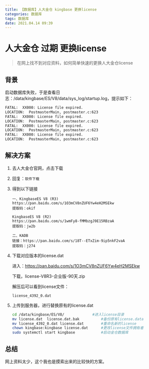 ```yaml
---
title: 【数据库】人大金仓 kingbase 更换license
categories: 数据库
tags: 数据库
date: 2021.04.14 09:39
---
```

# 人大金仓 过期 更换license

> 在网上找不到对应资料，如何简单快速的更换人大金仓license

## 背景

启动数据库失败，于是查看日志：/data/kingbase/ES/V8/data/sys_log/startup.log，提示如下：

```BASH
FATAL:  XX000: License file expired.
LOCATION:  PostmasterMain, postmaster.c:623
FATAL:  XX000: License file expired.
LOCATION:  PostmasterMain, postmaster.c:623
FATAL:  XX000: License file expired.
LOCATION:  PostmasterMain, postmaster.c:623
FATAL:  XX000: License file expired.
LOCATION:  PostmasterMain, postmaster.c:623

```

## 解决方案

1. 去人大金仓官网，点击下载

2. 回复：```软件下载```

3. 得到以下链接

   ```
   一、KingbaseES V8 (R3)
   https://pan.baidu.com/s/1O3mCV8nZUF6Yw4eH2MSEkw 
   提取码：okif 
   
   KingbaseES V8 (R2)
   https://pan.baidu.com/s/1wmFy8-fMMbzgJ9E15RBzaA
   提取码：jw2b
   
   二、KADB
   链接：https://pan.baidu.com/s/18T--ETxZim-9ip5nkF2vaA 
   提取码：j274
   ```

4. 下载对应版本的license.dat

   进入：https://pan.baidu.com/s/1O3mCV8nZUF6Yw4eH2MSEkw 

   下载，license-V8R3-企业版-90天.zip

   解压后可以看到license文件：

   ```license_4392_0.dat```

5. 上传到服务器，进行替换原有的license.dat

   ```bash
   cd /data/kingbase/ES/V8/				#进入license目录	
   mv license.dat  license.dat.bak			#备份原有license.data
   mv license_4392_0.dat license.dat		#重命名新的license
   chown kingbase:kingbase license.dat		#更改license文件拥有者
   sudo systemctl start kingbase			#启动金仓数据库
   ```

## 总结

网上资料太少，这个我也是摸索出来的比较快的方案。